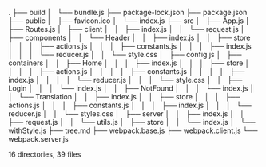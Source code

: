 .
├── build
│   └── bundle.js
├── package-lock.json
├── package.json
├── public
│   ├── favicon.ico
│   └── index.js
├── src
│   ├── App.js
│   ├── Routes.js
│   ├── client
│   │   ├── index.js
│   │   └── request.js
│   ├── components
│   │   └── Header
│   │       ├── index.js
│   │       ├── store
│   │       │   ├── actions.js
│   │       │   ├── constants.js
│   │       │   ├── index.js
│   │       │   └── reducer.js
│   │       └── style.css
│   ├── config.js
│   ├── containers
│   │   ├── Home
│   │   │   ├── index.js
│   │   │   ├── store
│   │   │   │   ├── actions.js
│   │   │   │   ├── constants.js
│   │   │   │   ├── index.js
│   │   │   │   └── reducer.js
│   │   │   └── style.css
│   │   ├── Login
│   │   │   └── index.js
│   │   ├── NotFound
│   │   │   └── index.js
│   │   └── Translation
│   │       ├── index.js
│   │       ├── store
│   │       │   ├── actions.js
│   │       │   ├── constants.js
│   │       │   ├── index.js
│   │       │   └── reducer.js
│   │       └── styles.css
│   ├── server
│   │   ├── index.js
│   │   ├── request.js
│   │   └── utils.js
│   ├── store
│   │   └── index.js
│   └── withStyle.js
├── tree.md
├── webpack.base.js
├── webpack.client.js
└── webpack.server.js

16 directories, 39 files
